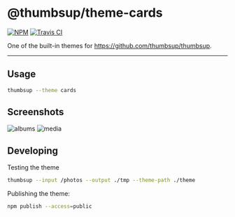 # @thumbsup/theme-cards

[![NPM](https://img.shields.io/npm/v/@thumbsup/theme-cards.svg?style=flat)](https://www.npmjs.com/package/@thumbsup/theme-cards)
[![Travis CI](https://travis-ci.org/thumbsup/theme-cards.svg?branch=master)](https://travis-ci.org/thumbsup/theme-cards)

One of the built-in themes for https://github.com/thumbsup/thumbsup.

---

## Usage

```bash
thumbsup --theme cards
```

## Screenshots

![albums](docs/albums.png)
![media](docs/media.png)

## Developing

Testing the theme

```bash
thumbsup --input /photos --output ./tmp --theme-path ./theme
```

Publishing the theme:

```bash
npm publish --access=public
```
